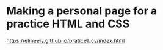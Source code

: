 # Making a personal page for a practice HTML and CSS
https://elineely.github.io/pratice1_cv/index.html
